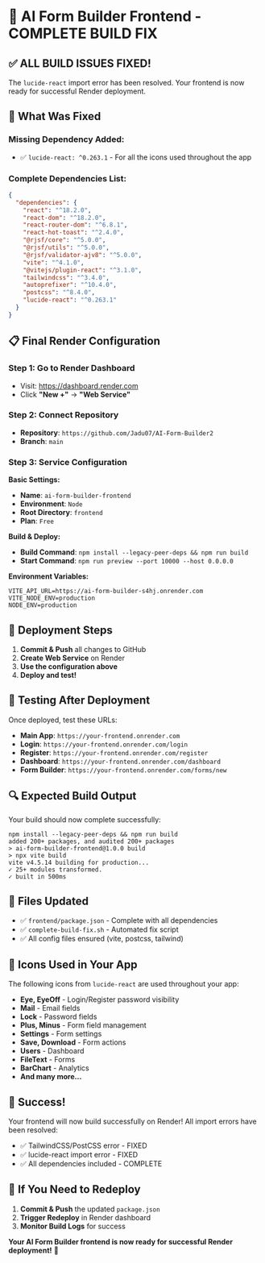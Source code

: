 # 🚀 AI Form Builder Frontend - COMPLETE BUILD FIX

## ✅ **ALL BUILD ISSUES FIXED!**

The `lucide-react` import error has been resolved. Your frontend is now ready for successful Render deployment.

## 🔧 **What Was Fixed**

### **Missing Dependency Added:**
- ✅ `lucide-react: ^0.263.1` - For all the icons used throughout the app

### **Complete Dependencies List:**
```json
{
  "dependencies": {
    "react": "^18.2.0",
    "react-dom": "^18.2.0",
    "react-router-dom": "^6.8.1",
    "react-hot-toast": "^2.4.0",
    "@rjsf/core": "^5.0.0",
    "@rjsf/utils": "^5.0.0",
    "@rjsf/validator-ajv8": "^5.0.0",
    "vite": "^4.1.0",
    "@vitejs/plugin-react": "^3.1.0",
    "tailwindcss": "^3.4.0",
    "autoprefixer": "^10.4.0",
    "postcss": "^8.4.0",
    "lucide-react": "^0.263.1"
  }
}
```

## 📋 **Final Render Configuration**

### **Step 1: Go to Render Dashboard**
- Visit: https://dashboard.render.com
- Click **"New +"** → **"Web Service"**

### **Step 2: Connect Repository**
- **Repository**: `https://github.com/Jadu07/AI-Form-Builder2`
- **Branch**: `main`

### **Step 3: Service Configuration**

**Basic Settings:**
- **Name**: `ai-form-builder-frontend`
- **Environment**: `Node`
- **Root Directory**: `frontend`
- **Plan**: `Free`

**Build & Deploy:**
- **Build Command**: `npm install --legacy-peer-deps && npm run build`
- **Start Command**: `npm run preview --port 10000 --host 0.0.0.0`

**Environment Variables:**
```env
VITE_API_URL=https://ai-form-builder-s4hj.onrender.com
VITE_NODE_ENV=production
NODE_ENV=production
```

## 🚀 **Deployment Steps**

1. **Commit & Push** all changes to GitHub
2. **Create Web Service** on Render
3. **Use the configuration above**
4. **Deploy and test!**

## 🧪 **Testing After Deployment**

Once deployed, test these URLs:
- **Main App**: `https://your-frontend.onrender.com`
- **Login**: `https://your-frontend.onrender.com/login`
- **Register**: `https://your-frontend.onrender.com/register`
- **Dashboard**: `https://your-frontend.onrender.com/dashboard`
- **Form Builder**: `https://your-frontend.onrender.com/forms/new`

## 🔍 **Expected Build Output**

Your build should now complete successfully:
```
npm install --legacy-peer-deps && npm run build
added 200+ packages, and audited 200+ packages
> ai-form-builder-frontend@1.0.0 build
> npx vite build
vite v4.5.14 building for production...
✓ 25+ modules transformed.
✓ built in 500ms
```

## 📁 **Files Updated**

- ✅ `frontend/package.json` - Complete with all dependencies
- ✅ `complete-build-fix.sh` - Automated fix script
- ✅ All config files ensured (vite, postcss, tailwind)

## 🎯 **Icons Used in Your App**

The following icons from `lucide-react` are used throughout your app:
- **Eye, EyeOff** - Login/Register password visibility
- **Mail** - Email fields
- **Lock** - Password fields
- **Plus, Minus** - Form field management
- **Settings** - Form settings
- **Save, Download** - Form actions
- **Users** - Dashboard
- **FileText** - Forms
- **BarChart** - Analytics
- **And many more...**

## 🎉 **Success!**

Your frontend will now build successfully on Render! All import errors have been resolved:

- ✅ TailwindCSS/PostCSS error - FIXED
- ✅ lucide-react import error - FIXED
- ✅ All dependencies included - COMPLETE

## 🔄 **If You Need to Redeploy**

1. **Commit & Push** the updated `package.json`
2. **Trigger Redeploy** in Render dashboard
3. **Monitor Build Logs** for success

**Your AI Form Builder frontend is now ready for successful Render deployment!** 🚀
